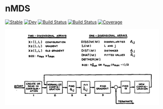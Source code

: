 # nMDS

[![Stable](https://img.shields.io/badge/docs-stable-blue.svg)](https://EvoArt.github.io/nMDS.jl/stable)
[![Dev](https://img.shields.io/badge/docs-dev-blue.svg)](https://EvoArt.github.io/nMDS.jl/dev)
[![Build Status](https://github.com/EvoArt/nMDS.jl/workflows/CI/badge.svg)](https://github.com/EvoArt/nMDS.jl/actions)
[![Build Status](https://ci.appveyor.com/api/projects/status/github/EvoArt/nMDS.jl?svg=true)](https://ci.appveyor.com/project/EvoArt/nMDS-jl)
[![Coverage](https://codecov.io/gh/EvoArt/nMDS.jl/branch/master/graph/badge.svg)](https://codecov.io/gh/EvoArt/nMDS.jl)


<img src="https://github.com/EvoArt/nMDS.jl/blob/master/docs/schematic.png">